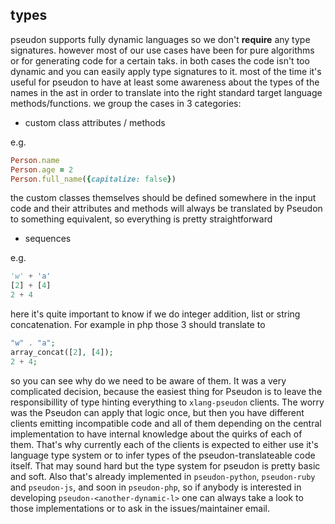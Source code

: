 ## types

pseudon supports fully dynamic languages so we don't **require** any type signatures.
however most of our use cases have been for pure algorithms or for generating code
for a certain taks. in both cases the code isn't too dynamic and you can easily apply
type signatures to it. most of the time it's useful for pseudon to have at least some awareness about
the types of the names in the ast in order to translate into the right standard
target language methods/functions. we group the cases in 3 categories:

* custom class attributes / methods

e.g. 
```ruby
Person.name
Person.age = 2
Person.full_name({capitalize: false})
```

the custom classes themselves should be defined somewhere in the input code and their 
attributes and methods will always be translated by Pseudon to something equivalent, so
everything is pretty straightforward 

* sequences

e.g.
```python
'w' + 'a'
[2] + [4]
2 + 4
```

here it's quite important to know if we do integer addition, list or string concatenation.
For example in php those 3 should translate to

```php
"w" . "a";
array_concat([2], [4]);
2 + 4;
```

so you can see why do we need to be aware of them. It was a very complicated decision, because the easiest thing for Pseudon is to leave the responsibillity of type hinting everything to `xlang-pseudon` clients.
The worry was the Pseudon can apply that logic once, but then you have different clients emitting incompatible code and all of them depending on the central implementation to have internal knowledge about the quirks of each of them. That's why currently each of the clients is expected to either use it's language
type system or to infer types of the pseudon-translateable code itself.
That may sound hard but the type system for pseudon is pretty basic and soft. 
Also that's already implemented in `pseudon-python`, `pseudon-ruby` and `pseudon-js`, and soon in 
`pseudon-php`, so if anybody is interested in developing `pseudon-<another-dynamic-l>`
one can always take a look to those implementations or to ask in the issues/maintainer email.


